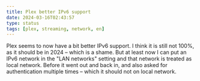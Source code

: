 ```yaml
---
title: Plex better IPv6 support
date: 2024-03-16T02:43:57
type: status
tags: [plex, streaming, network, en]
---
```


Plex seems to now have a bit better IPv6 support. I think it is still not 100%, as it should be in 2024 – which is a shame. But at least now I can put an IPv6 network in the "LAN networks" setting and that network is treated as local network. Before it went out and back in, and also asked for authentication multiple times – which it should not on local network.
